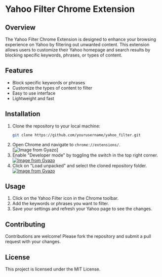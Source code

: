 
# Yahoo Filter Chrome Extension

## Overview

The Yahoo Filter Chrome Extension is designed to enhance your browsing experience on Yahoo by filtering out unwanted content. This extension allows users to customize their Yahoo homepage and search results by blocking specific keywords, phrases, or types of content.

## Features

- Block specific keywords or phrases
- Customize the types of content to filter
- Easy to use interface
- Lightweight and fast

## Installation

1. Clone the repository to your local machine:
    ```bash
    git clone https://github.com/yourusername/yahoo_filter.git
    ```
2. Open Chrome and navigate to `chrome://extensions/`.<br>[![Image from Gyazo](https://i.gyazo.com/85c048375ff467d9ceadc110072b051e.png)]
3. Enable "Developer mode" by toggling the switch in the top right corner.<br>[![Image from Gyazo](https://i.gyazo.com/3852ab05622def445bfa55627e4182f0.png)](https://gyazo.com/3852ab05622def445bfa55627e4182f0)
4. Click on "Load unpacked" and select the cloned repository folder.<br>[![Image from Gyazo](https://i.gyazo.com/1a315b7478ff20d7149625d1142c1641.png)](https://gyazo.com/1a315b7478ff20d7149625d1142c1641)

## Usage

1. Click on the Yahoo Filter icon in the Chrome toolbar.
2. Add the keywords or phrases you want to filter.
3. Save your settings and refresh your Yahoo page to see the changes.

## Contributing

Contributions are welcome! Please fork the repository and submit a pull request with your changes.

## License

This project is licensed under the MIT License.
